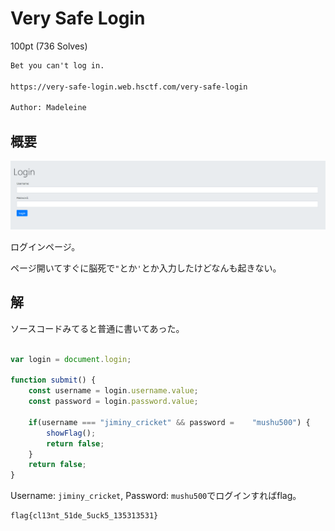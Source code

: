 # Very Safe Login

100pt (736 Solves)

```txt
Bet you can't log in.

https://very-safe-login.web.hsctf.com/very-safe-login

Author: Madeleine
```

## 概要

![Very Safe Login](../img/Very_Safe_Login.png)

ログインページ。

ページ開いてすぐに脳死で`"`とか`'`とか入力したけどなんも起きない。

## 解

ソースコードみてると普通に書いてあった。

```js

var login = document.login;

function submit() {
    const username = login.username.value;
    const password = login.password.value;

    if(username === "jiminy_cricket" && password =    "mushu500") {
        showFlag();
        return false;
    }
    return false;
}

```

Username: `jiminy_cricket`, Password: `mushu500`でログインすればflag。

```txt
flag{cl13nt_51de_5uck5_135313531}
```
